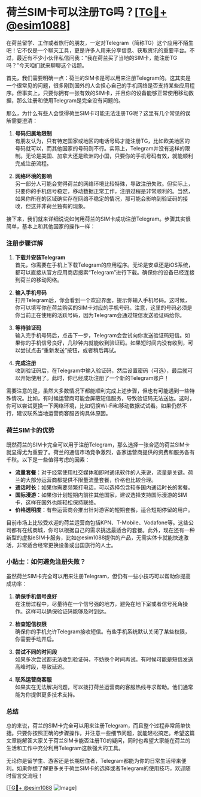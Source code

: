 # 荷兰SIM卡可以注册TG吗？[[TG💪+ @esim1088](https://t.me/s/esim1088)]

在荷兰留学、工作或者旅行的朋友，一定对Telegram（简称TG）这个应用不陌生吧！它不仅是一个聊天工具，更是许多人用来分享信息、获取资讯的重要平台。不过，最近有不少小伙伴私信问我：“我在荷兰买了当地的SIM卡，能注册TG吗？”今天咱们就来聊聊这个话题。

首先，我们需要明确一点：荷兰的SIM卡是可以用来注册Telegram的。这其实是一个很常见的问题，很多刚到国外的人会担心自己的手机网络是否支持某些应用程序。但事实上，只要你拥有一张有效的SIM卡，并且你的设备能够正常使用移动数据，那么注册和使用Telegram是完全没有问题的。

那么，为什么有些人会觉得荷兰SIM卡可能无法注册TG呢？这里有几个常见的误解需要澄清：

1. **号码归属地限制**  
   有朋友认为，只有特定国家或地区的电话号码才能注册TG，比如欧美地区的号码就可以，而其他国家的号码则不行。实际上，Telegram并没有这样的限制。无论是美国、加拿大还是欧洲的小国，只要你的手机号码有效，就能顺利完成注册流程。

2. **网络环境的影响**  
   另一部分人可能会觉得荷兰的网络环境比较特殊，导致注册失败。但实际上，只要你的手机信号稳定，移动数据正常工作，注册过程是非常顺利的。当然，如果你所在的区域确实存在网络不稳定的情况，那可能会影响到验证码的接收，但这并非荷兰独有的现象。

接下来，我们就来详细说说如何用荷兰的SIM卡成功注册Telegram。步骤其实很简单，基本上和其他国家的操作一样：

### 注册步骤详解

1. **下载并安装Telegram**  
   首先，你需要在手机上下载Telegram的应用程序。无论是安卓还是iOS系统，都可以直接从官方应用商店搜索“Telegram”进行下载。确保你的设备已经连接到荷兰的移动网络。

2. **输入手机号码**  
   打开Telegram后，你会看到一个欢迎界面，提示你输入手机号码。这时候，你可以填写你在荷兰购买的SIM卡对应的手机号码。注意，这里的号码必须是你当前正在使用的活跃号码，因为Telegram会通过短信发送验证码给你。

3. **等待验证码**  
   输入完手机号码后，点击下一步，Telegram会尝试向你发送验证码短信。如果你的手机信号良好，几秒钟内就能收到验证码。如果短时间内没有收到，可以尝试点击“重新发送”按钮，或者稍后再试。

4. **完成注册**  
   收到验证码后，在Telegram中输入验证码，然后设置密码（可选），最后就可以开始使用了。此时，你已经成功注册了一个新的Telegram账户！

需要注意的是，虽然大多数情况下都能顺利完成上述步骤，但也有可能遇到一些特殊情况。比如，有时候运营商可能会屏蔽短信服务，导致验证码无法送达。这时，你可以尝试更换一下网络环境，比如切换Wi-Fi和移动数据试试看。如果仍然不行，建议联系当地运营商客服咨询具体原因。

### 荷兰SIM卡的优势

既然荷兰的SIM卡完全可以用于注册Telegram，那么选择一张合适的荷兰SIM卡就显得尤为重要了。荷兰的通信市场竞争激烈，各家运营商提供的资费和服务各有千秋。以下是一些值得考虑的因素：

- **流量套餐**：对于经常使用社交媒体和即时通讯软件的人来说，流量是关键。荷兰的大部分运营商都提供不限量流量套餐，价格也比较合理。
- **通话时长**：如果你需要频繁打电话，可以选择包含较多国内通话时长的套餐。
- **国际漫游**：如果你计划短期内前往其他国家，建议选择支持国际漫游的SIM卡，这样在国外也能轻松保持联络。
- **价格透明度**：有些运营商会推出针对游客的短期套餐，适合短期停留的用户。

目前市场上比较受欢迎的荷兰运营商包括KPN、T-Mobile、Vodafone等。这些公司都有在线商城，你可以根据自己的需求挑选最适合的套餐。此外，现在还有一种新型的虚拟eSIM卡服务，比如@esim1088提供的产品，无需实体卡就能快速激活，非常适合经常更换设备或出国旅行的人士。

### 小贴士：如何避免注册失败？

虽然荷兰SIM卡完全可以用来注册Telegram，但仍有一些小技巧可以帮助你提高成功率：

1. **确保手机信号良好**  
   在注册过程中，尽量待在一个信号强的地方，避免在地下室或者信号死角操作。这样可以确保验证码能够及时到达。

2. **检查短信权限**  
   确保你的手机允许Telegram接收短信。有些手机系统默认关闭了某些权限，你需要手动开启。

3. **尝试不同的时间段**  
   如果多次尝试都无法收到验证码，不妨换个时间再试。有时候可能是短信发送高峰时段，导致延迟。

4. **联系运营商客服**  
   如果实在无法解决问题，可以拨打荷兰运营商的客服热线寻求帮助。他们通常能为你提供更多技术支持。

### 总结

总的来说，荷兰的SIM卡完全可以用来注册Telegram，而且整个过程非常简单快捷。只要你按照正确的步骤操作，并注意一些细节问题，就能轻松搞定。希望这篇文章能解答大家关于荷兰SIM卡能否注册TG的疑问，同时也希望大家能在荷兰的生活和工作中充分利用Telegram这款强大的工具。

无论你是留学生、游客还是长期居住者，Telegram都能为你的日常生活带来便利。如果你想了解更多关于荷兰SIM卡的选择或者Telegram的使用技巧，欢迎随时留言交流哦！

[[TG💪+ @esim1088](https://t.me/s/esim1088) ![Image](https://i.postimg.cc/4NQfJmqS/Snipaste-2025-05-13-00-14-12.png)]
